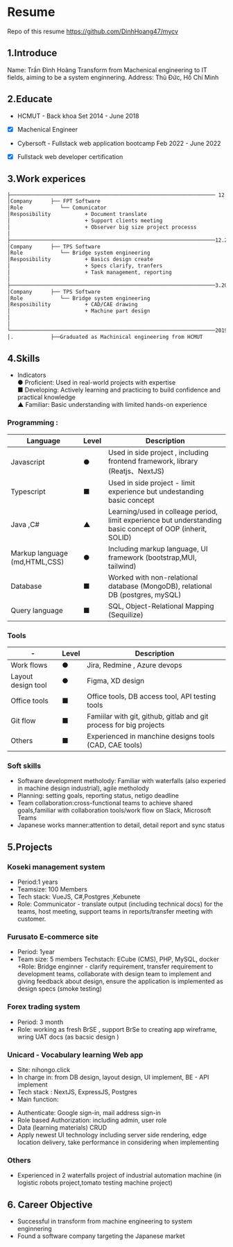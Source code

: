 # Resume

Repo of this resume https://github.com/DinhHoang47/mycv

## 1.Introduce

Name: Trần Đình Hoàng
Transform from Machenical engineering to IT fields, aiming to be a system enginnering.
Address: Thủ Đức, Hồ Chí Minh

## 2.Educate

- HCMUT - Back khoa Set 2014 - June 2018

- [x] Machenical Engineer

- Cybersoft - Fullstack web application bootcamp Feb 2022 - June 2022

- [x] Fullstack web developer certification

## 3.Work experices

```bash
├────────────────────────────────────────────────────────────────── 12.2023 -  now
│Company      ├── FPT Software
│Role            └── Comunicator
│Resposibility           + Document translate
│                        + Support clients meeting
│                        + Observer big size project processs
│
├──────────────────────────────────────────────────────────────────12.2022 -  11.2023
│Company      ├── TPS Software
│Role            └── Bridge system engineering
│Resposibility           + Basics design create
│                        + Specs clarify, tranfers
│                        + Task management, reporting
│
├──────────────────────────────────────────────────────────────────3.2019 -  10.2022
│Company      ├── TPS Software
│Role            └── Bridge system engineering
│Resposibility           + CAD/CAE drawing
│                        + Machine part design
│
│
└──────────────────────────────────────────────────────────────────2019
│.            ├──Graduated as Machinical engineering from HCMUT
```

## 4.Skills

- Indicators</br>
  ● Proficient: Used in real-world projects with expertise</br>
  ■ Developing: Actively learning and practicing to build confidence and practical knowledge</br>
  ▲ Familiar: Basic understanding with limited hands-on experience

### Programming :

| Language                      | Level | Description                                                                                                |
| ----------------------------- | ----- | ---------------------------------------------------------------------------------------------------------- |
| Javascript                    | ●     | Used in side project , including frontend framework, library (Reatjs、NextJS)                              |
| Typescript                    | ■     | Used in side project - limit experience but undestanding basic concept                                     |
| Java ,C#                      | ▲     | Learning/used in colleage period, limit experience but understanding basic concept of OOP (inherit, SOLID) |
| Markup language (md,HTML,CSS) | ●     | Including markup language, UI framework (bootstrap,MUI, tailwind)                                          |
| Database                      | ■     | Worked with non-relational database (MongoDB), relational DB (postgres, mySQL)                             |
| Query language                | ■     | SQL, Object-Relational Mapping (Sequilize)                                                                 |

### Tools

| -                  | Level | Description                                                        |
| ------------------ | ----- | ------------------------------------------------------------------ |
| Work flows         | ●     | Jira, Redmine , Azure devops                                       |
| Layout design tool | ●     | Figma, XD design                                                   |
| Office tools       | ■     | Office tools, DB access tool, API testing tools                    |
| Git flow           | ■     | Famiilar with git, github, gitlab and git process for big projects |
| Others             | ■     | Experienced in manchine designs tools (CAD, CAE tools)             |

### Soft skills

- Software development metholody: Familiar with waterfalls (also experied in machine design industrial), agile metholody
- Planning: setting goals, reporting status, netigo deadline
- Team collaboration:cross-functional teams to achieve shared goals,familiar with collaboration tools/work flow on Slack, Microsoft Teams
- Japanese works manner:attention to detail, detail report and sync status

## 5.Projects

### Koseki management system

- Period:1 years
- Teamsize: 100 Members
- Tech stack: VueJS, C#,Postgres ,Kebunete
- Role: Communicator - translate output (including technical docs) for the teams, host meeting, support teams in reports/transfer meeting with customer.

### Furusato E-commerce site

- Period: 1year
- Team size: 5 members
  Techstach: ECube (CMS), PHP, MySQL, docker
  +Role: Bridge enginner - clarify requirement, transfer requirement to development teams, collaborate with design team to implement and giving feedback about design, ensure the application is implemented as design specs (smoke testing)

### Forex trading system

- Period: 3 month
- Role: working as fresh BrSE , support BrSe to creating app wireframe, wring UAT docs (as bacsic design )

### Unicard - Vocabulary learning Web app

- Site: nihongo.click
- In charge in: from DB design, layout design, UI implement, BE - API implement
- Tech stack : NextJS, ExpressJS, Postgres
- Main function:

* Authenticate: Google sign-in, mail address sign-in
* Role based Authorization: including admin, user role
* Data (learning materials) CRUD
* Apply newest UI technology including server side rendering, edge location delivery, take performance in considering when implementing

### Others

- Experienced in 2 waterfalls project of industrial automation machine (in logistic robots project,tomato testing machine project)

## 6. Career Objective

- Successful in transform from machine engineering to system enginnering
- Found a software company targeting the Japanese market
